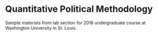 # Quantitative Political Methodology

Sample materials from lab section for 2018 undergraduate course at Washington University in St. Louis.
